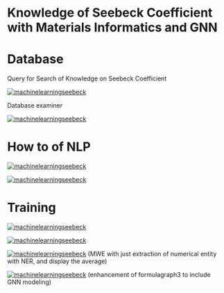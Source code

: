 # Knowledge of Seebeck Coefficient with Materials Informatics and GNN

# Database

Query for Search of Knowledge on Seebeck Coefficient

[![machinelearningseebeck](https://img.shields.io/badge/queryexplorer-streamlit-red)](https://seebeckcoefficient-queryforknowledge.streamlit.app/)


Database examiner

[![machinelearningseebeck](https://img.shields.io/badge/dbexaminer-streamlit-red)](https://seebeckdatabase-examiner.streamlit.app/)

# How to of NLP

[![machinelearningseebeck](https://img.shields.io/badge/seebeckreader1-streamlit-red)](https://seebeck-coefficient-textreader.streamlit.app/)

[![machinelearningseebeck](https://img.shields.io/badge/seebeckreader2-streamlit-red)](https://seebeck-coefficient-textreader2.streamlit.app/)


# Training 



[![machinelearningseebeck](https://img.shields.io/badge/formulagraph1-streamlit-red)](https://material-formula-and-graph.streamlit.app/)

[![machinelearningseebeck](https://img.shields.io/badge/formulagraph2-streamlit-red)](https://material-formula-and-graph2.streamlit.app/)

[![machinelearningseebeck](https://img.shields.io/badge/formulagraph3-streamlit-red)](https://material-formula-and-graph3.streamlit.app/) (MWE with just extraction of numerical entity with NER, and display the average)

[![machinelearningseebeck](https://img.shields.io/badge/formulagraph4-streamlit-red)](https://material-formula-and-graph4.streamlit.app/) (enhancement of formulagraph3 to include GNN modeling)
